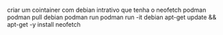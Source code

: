 criar um cointainer com debian intrativo que tenha o neofetch 
podman 
podman pull debian 
podman run 
podman run -it debian 
apt-get update && apt-get -y install neofetch 

